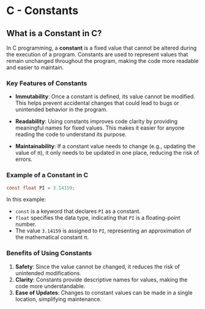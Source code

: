# C - Constants

## What is a Constant in C?

In C programming, a **constant** is a fixed value that cannot be altered during the execution of a program. Constants are used to represent values that remain unchanged throughout the program, making the code more readable and easier to maintain.

### Key Features of Constants

- **Immutability**: Once a constant is defined, its value cannot be modified. This helps prevent accidental changes that could lead to bugs or unintended behavior in the program.
  
- **Readability**: Using constants improves code clarity by providing meaningful names for fixed values. This makes it easier for anyone reading the code to understand its purpose.

- **Maintainability**: If a constant value needs to change (e.g., updating the value of π), it only needs to be updated in one place, reducing the risk of errors.

### Example of a Constant in C

```c
const float PI = 3.14159;
```

In this example:

- `const` is a keyword that declares `PI` as a constant.
- `float` specifies the data type, indicating that `PI` is a floating-point number.
- The value `3.14159` is assigned to `PI`, representing an approximation of the mathematical constant π.

### Benefits of Using Constants

1. **Safety**: Since the value cannot be changed, it reduces the risk of unintended modifications.
2. **Clarity**: Constants provide descriptive names for values, making the code more understandable.
3. **Ease of Updates**: Changes to constant values can be made in a single location, simplifying maintenance.
